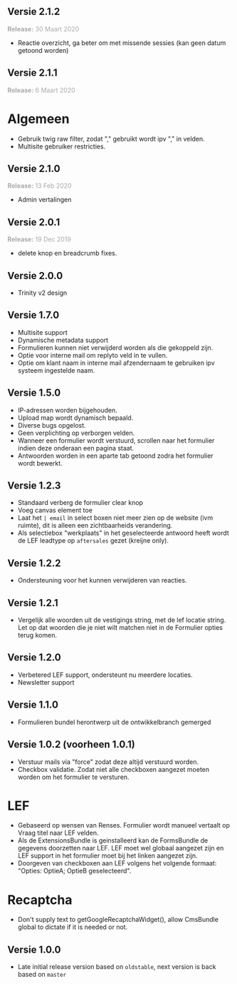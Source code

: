 ## Versie 2.1.2

<span style="color:#aaa">**Release:** 30 Maart 2020</span>

- Reactie overzicht, ga beter om met missende sessies (kan geen datum getoond worden)

## Versie 2.1.1

<span style="color:#aaa">**Release:** 6 Maart 2020</span>

# Algemeen

- Gebruik twig raw filter, zodat "," gebruikt wordt ipv "&comma;" in velden.
- Multisite gebruiker restricties.

## Versie 2.1.0

<span style="color:#aaa">**Release:** 13 Feb 2020</span>

- Admin vertalingen

## Versie 2.0.1

<span style="color:#aaa">**Release:** 19 Dec 2019</span>

- delete knop en breadcrumb fixes.

## Versie 2.0.0

- Trinity v2 design

## Versie 1.7.0

- Multisite support
- Dynamische metadata support
- Formulieren kunnen niet verwijderd worden als die gekoppeld zijn.
- Optie voor interne mail om replyto veld in te vullen.
- Optie om klant naam in interne mail afzendernaam te gebruiken ipv systeem ingestelde naam.

## Versie 1.5.0

- IP-adressen worden bijgehouden.
- Upload map wordt dynamisch bepaald.
- Diverse bugs opgelost.
- Geen verplichting op verborgen velden.
- Wanneer een formulier wordt verstuurd, scrollen naar het formulier indien deze onderaan een pagina staat.
- Antwoorden worden in een aparte tab getoond zodra het formulier wordt bewerkt.

## Versie 1.2.3

- Standaard verberg de formulier clear knop
- Voeg canvas element toe
- Laat het ```| email``` in select boxen niet meer zien op de website (ivm ruimte), dit is alleen een zichtbaarheids verandering.
- Als selectiebox "werkplaats" in het geselecteerde antwoord heeft wordt de LEF leadtype op ```aftersales``` gezet (kreijne only).

## Versie 1.2.2

- Ondersteuning voor het kunnen verwijderen van reacties.

## Versie 1.2.1

- Vergelijk alle woorden uit de vestigings string, met de lef locatie string. Let op dat woorden die je niet wilt matchen niet in de Formulier opties terug komen.

## Versie 1.2.0

- Verbetered LEF support, ondersteunt nu meerdere locaties.
- Newsletter support

## Versie 1.1.0

- Formulieren bundel herontwerp uit de ontwikkelbranch gemerged

## Versie 1.0.2 (voorheen 1.0.1)

- Verstuur mails via "force" zodat deze altijd verstuurd worden.
- Checkbox validatie. Zodat niet alle checkboxen aangezet moeten worden om het formulier te versturen.

# LEF

- Gebaseerd op wensen van Renses. Formulier wordt manueel vertaalt op Vraag titel naar LEF velden.
- Als de ExtensionsBundle is geinstalleerd kan de FormsBundle de gegevens doorzetten naar LEF. LEF moet wel globaal aangezet zijn en LEF support in het formulier moet bij het linken aangezet zijn.
- Doorgeven van checkboxen aan LEF volgens het volgende formaat: "Opties: OptieA; OptieB geselecteerd".

# Recaptcha

- Don't supply text to getGoogleRecaptchaWidget(), allow CmsBundle global to dictate if it is needed or not.

## Versie 1.0.0

- Late initial release version based on `oldstable`, next version is back based on `master`


